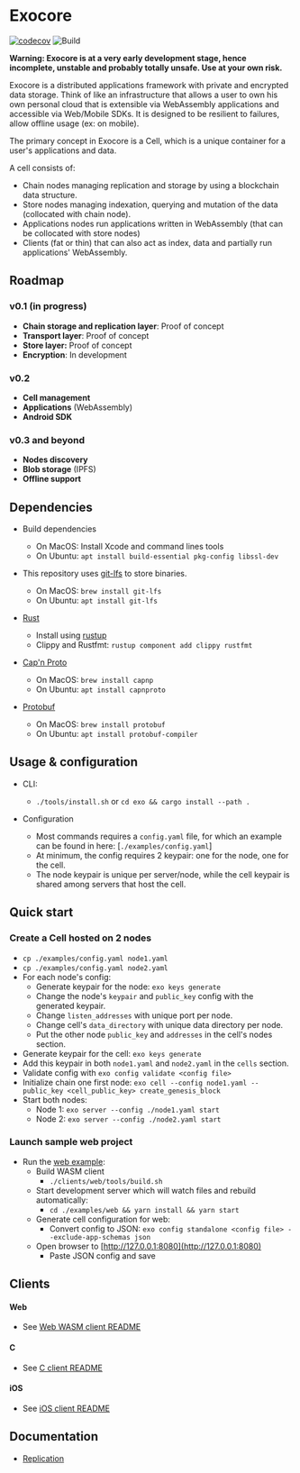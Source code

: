 # Exocore
[![codecov](https://codecov.io/gh/appaquet/exocore/branch/master/graph/badge.svg?token=OKZAHfPlaP)](https://codecov.io/gh/appaquet/exocore)
![Build](https://github.com/appaquet/exocore/workflows/Push%20tester/badge.svg)

**Warning: Exocore is at a very early development stage, hence incomplete, unstable and probably totally unsafe. Use at your own risk.**

Exocore is a distributed applications framework with private and encrypted data storage. Think of like an infrastructure that allows
a user to own his own personal cloud that is extensible via WebAssembly applications and accessible via Web/Mobile SDKs. It is designed 
to be resilient to failures, allow offline usage (ex: on mobile). 

The primary concept in Exocore is a Cell, which is a unique container for a user's applications and data.

A cell consists of:
* Chain nodes managing replication and storage by using a blockchain data structure.
* Store nodes managing indexation, querying and mutation of the data (collocated with chain node).
* Applications nodes run applications written in WebAssembly (that can be collocated with store nodes)
* Clients (fat or thin) that can also act as index, data and partially run applications' WebAssembly.

## Roadmap
### v0.1 (in progress)
* **Chain storage and replication layer**: Proof of concept
* **Transport layer**: Proof of concept
* **Store layer:** Proof of concept
* **Encryption**: In development

### v0.2
* **Cell management**
* **Applications**  (WebAssembly)
* **Android SDK**

### v0.3 and beyond
* **Nodes discovery**
* **Blob storage**  (IPFS)
* **Offline support**


## Dependencies
* Build dependencies
    * On MacOS: Install Xcode and command lines tools
    * On Ubuntu: `apt install build-essential pkg-config libssl-dev`

* This repository uses [git-lfs](https://git-lfs.github.com/) to store binaries.
  * On MacOS: `brew install git-lfs`
  * On Ubuntu: `apt install git-lfs`
    
* [Rust](https://www.rust-lang.org/learn/get-started)
  * Install using [rustup](https://www.rust-lang.org/learn/get-started)
  * Clippy and Rustfmt: `rustup component add clippy rustfmt`
  
* [Cap'n Proto](https://capnproto.org/install.html)
    * On MacOS: `brew install capnp` 
    * On Ubuntu: `apt install capnproto` 

* [Protobuf](https://developers.google.com/protocol-buffers/)
    * On MacOS: `brew install protobuf` 
    * On Ubuntu: `apt install protobuf-compiler` 
    

## Usage & configuration
* CLI:
  * `./tools/install.sh` or `cd exo && cargo install --path .`

* Configuration
    * Most commands requires a `config.yaml` file, for which an example can be found in here: [`./examples/config.yaml`]
    * At minimum, the config requires 2 keypair: one for the node, one for the cell.
    * The node keypair is unique per server/node, while the cell keypair is shared among servers that host the cell.
    
## Quick start

### Create a Cell hosted on 2 nodes
* `cp ./examples/config.yaml node1.yaml`
* `cp ./examples/config.yaml node2.yaml`
* For each node's config:
    * Generate keypair for the node: `exo keys generate`
    * Change the node's `keypair` and `public_key` config with the generated keypair.
    * Change `listen_addresses` with unique port per node.
    * Change cell's `data_directory` with unique data directory per node. 
    * Put the other node `public_key` and `addresses` in the cell's nodes section.
* Generate keypair for the cell: `exo keys generate` 
* Add this keypair in both `node1.yaml` and `node2.yaml` in the `cells` section.
* Validate config with `exo config validate <config file>`
* Initialize chain one first node: `exo cell --config node1.yaml --public_key <cell_public_key> create_genesis_block`
* Start both nodes:
    * Node 1: `exo server --config ./node1.yaml start`
    * Node 2: `exo server --config ./node2.yaml start`

### Launch sample web project
* Run the [web example](./examples/web):
  * Build WASM client
    * `./clients/web/tools/build.sh`
  * Start development server which will watch files and rebuild automatically:
    * `cd ./examples/web && yarn install && yarn start`
  * Generate cell configuration for web:
    * Convert config to JSON: `exo config standalone <config file> --exclude-app-schemas json`
  * Open browser to [http://127.0.0.1:8080](http://127.0.0.1:8080)
    * Paste JSON config and save

## Clients
#### Web
* See [Web WASM client README](./clients/web/README.md)

#### C
* See [C client README](./clients/c/README.md)

#### iOS
* See [iOS client README](./clients/ios/README.md)
  
## Documentation
* [Replication](chain/replication.md)
